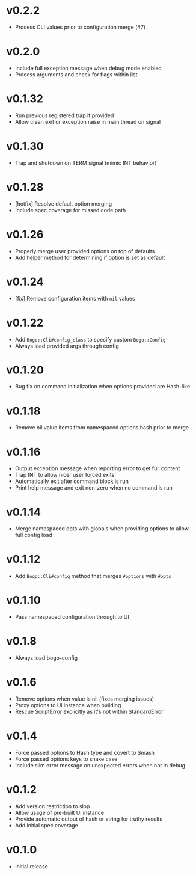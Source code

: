 # v0.2.2
* Process CLI values prior to configuration merge (#7)

# v0.2.0
* Include full exception message when debug mode enabled
* Process arguments and check for flags within list

# v0.1.32
* Run previous registered trap if provided
* Allow clean exit or exception raise in main thread on signal

# v0.1.30
* Trap and shutdown on TERM signal (mimic INT behavior)

# v0.1.28
* [hotfix] Resolve default option merging
* Include spec coverage for missed code path

# v0.1.26
* Properly merge user provided options on top of defaults
* Add helper method for determining if option is set as default

# v0.1.24
* [fix] Remove configuration items with `nil` values

# v0.1.22
* Add `Bogo::Cli#config_class` to specify custom `Bogo::Config`
* Always load provided args through config

# v0.1.20
* Bug fix on command initialization when options provided are Hash-like

# v0.1.18
* Remove nil value items from namespaced options hash prior to merge

# v0.1.16
* Output exception message when reporting error to get full content
* Trap INT to allow nicer user forced exits
* Automatically exit after command block is run
* Print help message and exit non-zero when no command is run

# v0.1.14
* Merge namespaced opts with globals when providing options to allow full config load

# v0.1.12
* Add `Bogo::Cli#config` method that merges `#options` with `#opts`

# v0.1.10
* Pass namespaced configuration through to UI

# v0.1.8
* Always load bogo-config

# v0.1.6
* Remove options when value is nil (fixes merging issues)
* Proxy options to Ui instance when building
* Rescue ScriptError explicitly as it's not within StandardError

# v0.1.4
* Force passed options to Hash type and covert to Smash
* Force passed options keys to snake case
* Include slim error message on unexpected errors when not in debug

# v0.1.2
* Add version restriction to slop
* Allow usage of pre-built Ui instance
* Provide automatic output of hash or string for truthy results
* Add initial spec coverage

# v0.1.0
* Initial release
